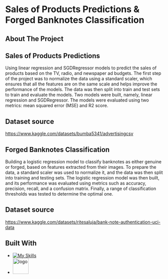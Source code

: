# Sales of Products Predictions & Forged Banknotes Classification

<!-- introduction -->
## About The Project

## Sales of Products Predictions

Using linear regression and SGDRegressor models to predict the sales of products based on the TV, radio, and newspaper ad budgets. The first step of the project was to normalize the data using a standard scaler, which ensures that all the features are on the same scale and helps improve the performance of the models. The data was then split into train and test sets to train and evaluate the models. Two models were built, namely, linear regression and SGDRegressor. The models were evaluated using two metrics: mean squared error (MSE) and R2 score.

## Dataset source
https://www.kaggle.com/datasets/bumba5341/advertisingcsv


## Forged Banknotes Classification

Building a logistic regression model to classify banknotes as either genuine or forged, based on features extracted from their images. To prepare the data, a standard scaler was used to normalize it, and the data was then split into training and testing sets. The logistic regression model was then built, and its performance was evaluated using metrics such as accuracy, precision, recall, and a confusion matrix. Finally, a range of classification thresholds was tested to determine the optimal one.

## Dataset source
https://www.kaggle.com/datasets/ritesaluja/bank-note-authentication-uci-data

<!-- technology -->
## Built With

* [![My Skills](https://skills.thijs.gg/icons?i=python,colab)](https://skills.thijs.gg)
* <img width="50" alt="logo" src="https://camo.githubusercontent.com/0b93f22ac70b7983e9915edf30ddc1a15713b2c310a214c2996dff49b410b949/68747470733a2f2f63646e2e646973636f72646170702e636f6d2f6174746163686d656e74732f3236373335363138303036343530313736302f3738313937313935303438363239303433322f476f6f676c655f436f6c61626f7261746f72792e737667">
